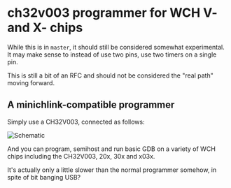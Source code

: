 # ch32v003 programmer for WCH V- and X- chips

While this is in `master`, it should still be considered somewhat experimental.  It may make sense to instead of use two pins, use two timers on a single pin.

This is still a bit of an RFC and should not be considered the "real path" moving forward.

## A minichlink-compatible programmer

Simply use a CH32V003, connected as follows:

![Schematic](https://github.com/cnlohr/rv003usb/blob/swio_programmer/testing/rvswdio_programmer/schematic.png?raw=true)

And you can program, semihost and run basic GDB on a variety of WCH chips including the CH32V003, 20x, 30x and x03x.

It's actually only a little slower than the normal programmer somehow, in spite of bit banging USB?

